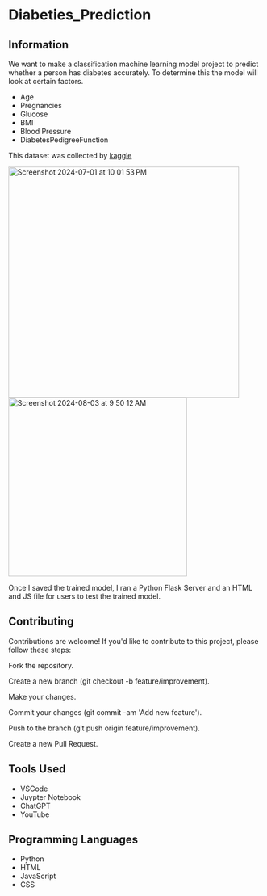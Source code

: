 # Diabeties_Prediction

## Information

We want to make a classification machine learning model project to predict whether a person has diabetes accurately. 
To determine this the model will look at certain factors. 
- Age
- Pregnancies
- Glucose
- BMI
- Blood Pressure
- DiabetesPedigreeFunction

This dataset was collected by [kaggle](https://www.kaggle.com/datasets/akshaydattatraykhare/diabetes-dataset)

<img width="457" alt="Screenshot 2024-07-01 at 10 01 53 PM" src="https://github.com/riteshpen/Diabeties_Prediction/assets/147536351/7e6acc58-32c0-4ea9-a6ef-87d3401b5f70">

<img width="354" alt="Screenshot 2024-08-03 at 9 50 12 AM" src="https://github.com/user-attachments/assets/eef6f4ca-bbec-4a74-9a93-60595fd5d6a4">

Once I saved the trained model, I ran a Python Flask Server and an HTML and JS file for users to test the trained model. 


## Contributing
Contributions are welcome! If you'd like to contribute to this project, please follow these steps:

Fork the repository.

Create a new branch (git checkout -b feature/improvement).

Make your changes.

Commit your changes (git commit -am 'Add new feature').

Push to the branch (git push origin feature/improvement).

Create a new Pull Request.

## Tools Used
- VSCode
- Juypter Notebook
- ChatGPT
- YouTube

## Programming Languages
- Python
- HTML
- JavaScript
- CSS

